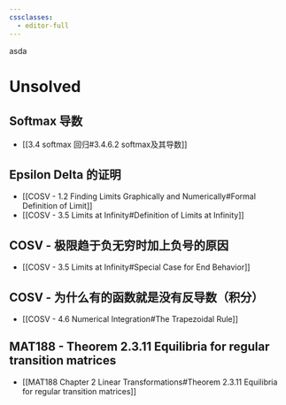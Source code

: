 ```yaml
---
cssclasses:
  - editor-full
---
```


asda



# Unsolved

## Softmax 导数

- [[3.4 softmax 回归#3.4.6.2 softmax及其导数]]

## Epsilon Delta 的证明

- [[COSV - 1.2 Finding Limits Graphically and Numerically#Formal Definition of Limit]]
- [[COSV - 3.5 Limits at Infinity#Definition of Limits at Infinity]]

## COSV - 极限趋于负无穷时加上负号的原因

- [[COSV - 3.5 Limits at Infinity#Special Case for End Behavior]]

## COSV - 为什么有的函数就是没有反导数（积分）

- [[COSV - 4.6 Numerical Integration#The Trapezoidal Rule]]

## MAT188 - Theorem 2.3.11 Equilibria for regular transition matrices

- [[MAT188 Chapter 2 Linear Transformations#Theorem 2.3.11 Equilibria for regular transition matrices]]

